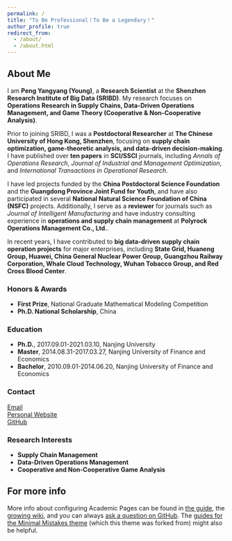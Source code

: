 ```yaml
---
permalink: /
title: "To Be Professional！To Be a Legendary！"
author_profile: true
redirect_from: 
  - /about/
  - /about.html
---
```


## About Me
  
I am **Peng Yangyang (Young)**, a **Research Scientist** at the **Shenzhen Research Institute of Big Data (SRIBD)**. My research focuses on **Operations Research in Supply Chains, Data-Driven Operations Management, and Game Theory (Cooperative & Non-Cooperative Analysis)**.

Prior to joining SRIBD, I was a **Postdoctoral Researcher** at **The Chinese University of Hong Kong, Shenzhen**, focusing on **supply chain optimization, game-theoretic analysis, and data-driven decision-making**. I have published over **ten papers** in **SCI/SSCI** journals, including *Annals of Operations Research*, *Journal of Industrial and Management Optimization*, and *International Transactions in Operational Research*.

I have led projects funded by the **China Postdoctoral Science Foundation** and the **Guangdong Province Joint Fund for Youth**, and have also participated in several **National Natural Science Foundation of China (NSFC)** projects. Additionally, I serve as a **reviewer** for journals such as *Journal of Intelligent Manufacturing* and have industry consulting experience in **operations and supply chain management** at **Polyrock Operations Management Co., Ltd.**.

In recent years, I have contributed to **big data-driven supply chain operation projects** for major enterprises, including **State Grid, Huaneng Group, Huawei, China General Nuclear Power Group, Guangzhou Railway Corporation, Whale Cloud Technology, Wuhan Tobacco Group, and Red Cross Blood Center**.

### Honors & Awards  
- **First Prize**, National Graduate Mathematical Modeling Competition  
- **Ph.D. National Scholarship**, China 


### Education  
- **Ph.D.**, 2017.09.01-2021.03.10, Nanjing University  
- **Master**, 2014.08.31-2017.03.27, Nanjing University of Finance and Economics  
- **Bachelor**, 2010.09.01-2014.06.20, Nanjing University of Finance and Economics  

### Contact  
[Email](mailto:yypeng@sribd.cn)  
[Personal Website](https://www.sribd.cn/en/teacher/974)  
[GitHub](https://github.com/youngpyy)


### Research Interests  
- **Supply Chain Management**  
- **Data-Driven Operations Management**  
- **Cooperative and Non-Cooperative Game Analysis**  



For more info
------
More info about configuring Academic Pages can be found in [the guide](https://academicpages.github.io/markdown/), the [growing wiki](https://github.com/academicpages/academicpages.github.io/wiki), and you can always [ask a question on GitHub](https://github.com/academicpages/academicpages.github.io/discussions). The [guides for the Minimal Mistakes theme](https://mmistakes.github.io/minimal-mistakes/docs/configuration/) (which this theme was forked from) might also be helpful.
